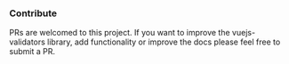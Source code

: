 ### Contribute

PRs are welcomed to this project.
If you want to improve the vuejs-validators library, add
functionality or improve the docs please feel free to submit a PR.
